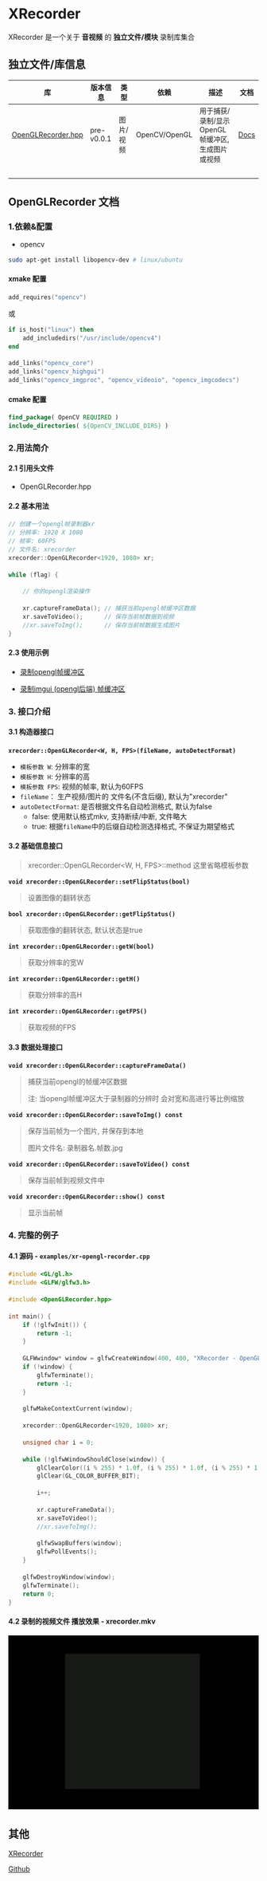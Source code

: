 # XRecorder

XRecorder 是一个关于 **音视频** 的 **独立文件/模块** 录制库集合



## 独立文件/库信息

| 库                                        | 版本信息    | 类型      | 依赖           | 描述                                        | 文档     |
| ---------------------------------------- | ---------- | --------- | ------------- | ------------------------------------------- | -------- |
| [OpenGLRecorder.hpp](OpenGLRecorder.hpp) | pre-v0.0.1 | 图片/视频  | OpenCV/OpenGL | 用于捕获/录制/显示OpenGL帧缓冲区, 生成图片或视频 | [Docs](docs/OpenGLRecorder.md) |
|                                          |            |           |               |                                             |          |
|                                          |            |           |               |                                             |          |
|                                          |            |           |               |                                             |          |
|                                          |            |           |               |                                             |          |
|                                          |            |           |               |                                             |          |



## OpenGLRecorder 文档

### 1.依赖&配置

- opencv

```bash
sudo apt-get install libopencv-dev # linux/ubuntu
```

#### xmake 配置

```lua
add_requires("opencv")
```

或

~~~lua
if is_host("linux") then
    add_includedirs("/usr/include/opencv4")
end

add_links("opencv_core")
add_links("opencv_highgui")
add_links("opencv_imgproc", "opencv_videoio", "opencv_imgcodecs")
~~~

#### cmake 配置

```cmake
find_package( OpenCV REQUIRED )
include_directories( ${OpenCV_INCLUDE_DIRS} )
```

### 2.用法简介

#### 2.1 引用头文件

- OpenGLRecorder.hpp

#### 2.2 基本用法

```cpp
// 创建一个opengl帧录制器xr
// 分辨率: 1920 X 1080
// 帧率: 60FPS
// 文件名: xrecorder
xrecorder::OpenGLRecorder<1920, 1080> xr;

while (flag) {

    // 你的opengl渲染操作

    xr.captureFrameData(); // 捕获当前opengl帧缓冲区数据
    xr.saveToVideo();      // 保存当前帧数据到视频
    //xr.saveToImg();      // 保存当前帧数据生成图片
}
```

#### 2.3 使用示例

- [录制opengl帧缓冲区](https://github.com/Sunrisepeak/Hanim/blob/b457f802e5a7e4facff4479bd5f1b54ab159d372/examples/opengl/main.cpp#L75)

- [录制imgui (opengl后端) 帧缓冲区](https://github.com/Sunrisepeak/Hanim/blob/b457f802e5a7e4facff4479bd5f1b54ab159d372/examples/imgui/main.cpp#L100)


### 3. 接口介绍

#### 3.1 构造器接口

**`xrecorder::OpenGLRecorder<W, H, FPS>(fileName, autoDetectFormat)`**

- `模板参数 W`: 分辨率的宽
- `模板参数 H`: 分辨率的高
- `模板参数 FPS`: 视频的帧率, 默认为60FPS
- `fileName`： 生产视频/图片的 文件名(不含后缀), 默认为"xrecorder"
- `autoDetectFormat`: 是否根据文件名自动检测格式, 默认为false
  - false: 使用默认格式mkv, 支持断续/中断, 文件略大
  - true: 根据`fileName`中的后缀自动检测选择格式, 不保证为期望格式

#### 3.2 基础信息接口

> xrecorder::OpenGLRecorder<W, H, FPS>::method 这里省略模板参数

**`void xrecorder::OpenGLRecorder::setFlipStatus(bool)`**

> 设置图像的翻转状态

**`bool xrecorder::OpenGLRecorder::getFlipStatus()`**

> 获取图像的翻转状态, 默认状态是true

**`int xrecorder::OpenGLRecorder::getW(bool)`**

> 获取分辨率的宽W

**`int xrecorder::OpenGLRecorder::getH()`**

> 获取分辨率的高H

**`int xrecorder::OpenGLRecorder::getFPS()`**

> 获取视频的FPS



#### 3.3 数据处理接口

**`void xrecorder::OpenGLRecorder::captureFrameData()`**

> 捕获当前opengl的帧缓冲区数据
>
> 注: 当opengl帧缓冲区大于录制器的分辨时 会对宽和高进行等比例缩放

**`void xrecorder::OpenGLRecorder::saveToImg() const`**

> 保存当前帧为一个图片, 并保存到本地
>
> 图片文件名: 录制器名.帧数.jpg

**`void xrecorder::OpenGLRecorder::saveToVideo() const`**

> 保存当前帧到视频文件中

**`void xrecorder::OpenGLRecorder::show() const`**

> 显示当前帧



### 4. 完整的例子

#### 4.1 源码 - `examples/xr-opengl-recorder.cpp`

```cpp
#include <GL/gl.h>
#include <GLFW/glfw3.h>

#include <OpenGLRecorder.hpp>

int main() {
    if (!glfwInit()) {
        return -1;
    }

    GLFWwindow* window = glfwCreateWindow(400, 400, "XRecorder - OpenGLRecorder", NULL, NULL);
    if (!window) {
        glfwTerminate();
        return -1;
    }

    glfwMakeContextCurrent(window);

    xrecorder::OpenGLRecorder<1920, 1080> xr;

    unsigned char i = 0;
    
    while (!glfwWindowShouldClose(window)) {
        glClearColor((i % 255) * 1.0f, (i % 255) * 1.0f, (i % 255) * 1.0f, 1.0f);
        glClear(GL_COLOR_BUFFER_BIT);

        i++;
        
        xr.captureFrameData();
        xr.saveToVideo();
        //xr.saveToImg();

        glfwSwapBuffers(window);
        glfwPollEvents();
    }

    glfwDestroyWindow(window);
    glfwTerminate();
    return 0;
}
```



#### 4.2 录制的视频文件 播放效果 - xrecorder.mkv

![](docs/imgs/xr-opengl-recorder.gif)



## 其他

[XRecorder](https://github.com/Sunrisepeak/XRecorder)

[Github](https://github.com/Sunrisepeak)

